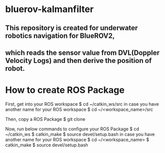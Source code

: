 # bluerov-kalmanfilter
## This repository is created for underwater robotics navigation for BlueROV2,
## which reads the sensor value from DVL(Doppler Velocity Logs) and then derive the position of robot.

# How to create ROS Package
First, get into your ROS workspace
  $ cd ~/catkin_ws/src
in case you have another name for your ROS workspace
  $ cd ~/<workspace_name>/src

Then, copy a ROS Package
  $ git clone 

Now, run below commands to configure your ROS Package
  $ cd ~/catkin_ws
  $ catkin_make
  $ source devel/setup.bash
in case you have another name for your ROS workspace
  $ cd ~/<workspace_name>
  $ catkin_make
  $ source devel/setup.bash

